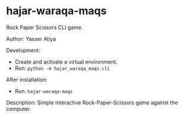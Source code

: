 # hajar-waraqa-maqs

Rock Paper Scissors CLI game.

Author: Yasser Atiya

Development:
- Create and activate a virtual environment.
- Run: `python -m hajar_waraqa_maqs.cli`

After installation:
- Run: `hajar-waraqa-maqs`

Description:
Simple interactive Rock-Paper-Scissors game against the computer.
